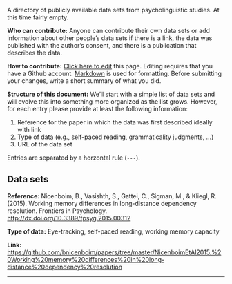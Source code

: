
A directory of publicly available data sets from psycholinguistic studies.  At this time fairly empty.

**Who can contribute:**  Anyone can contribute their own data sets or add information about other people’s data sets if there is a link, the data was published with the author’s consent, and there is a publication that describes the data.

**How to contribute:** [Click here to edit](https://github.com/tmalsburg/PsychlingDatasets/edit/master/README.md) this page.  Editing requires that you have a Github account.  [Markdown](https://guides.github.com/features/mastering-markdown/) is used for formatting.  Before submitting your changes, write a short summary of what you did.

**Structure of this document:** We’ll start with a simple list of data sets and will evolve this into something more organized as the list grows.  However, for each entry please provide at least the following information:

1. Reference for the paper in which the data was first described ideally with link
1. Type of data (e.g., self-paced reading, grammaticality judgments, …)
1. URL of the data set

Entries are separated by a horzontal rule (`---`).

## Data sets

**Reference:** Nicenboim, B., Vasishth, S., Gattei, C., Sigman, M., & Kliegl, R. (2015). Working memory differences in long-distance dependency resolution. Frontiers in Psychology.  http://dx.doi.org/10.3389/fpsyg.2015.00312

**Type of data:** Eye-tracking, self-paced reading, working memory capacity

**Link:** https://github.com/bnicenboim/papers/tree/master/NicenboimEtAl2015.%20Working%20memory%20differences%20in%20long-distance%20dependency%20resolution

---

